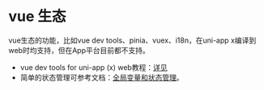 # vue 生态

vue生态的功能，比如vue dev tools、pinia、vuex、i18n，在uni-app x编译到web时均支持，但在App平台目前都不支持。

- vue dev tools for uni-app (x) web教程：[详见](https://uniapp.dcloud.net.cn/tutorial/debug/uni-vue-devtools.html)
- 简单的状态管理可参考文档：[全局变量和状态管理](../tutorial/store.md)。
